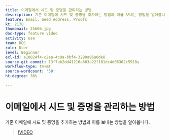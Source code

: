 ```yaml
---
title: 이메일에서 시드 및 증명을 관리하는 방법
description: 기존 이메일에 시드 및 증명을 추가하는 방법과 이를 보내는 방법을 알아봅니다.
feature: Email, Seed Address, Proofs
kt: 2178
thumbnail: 25606.jpg
doc-type: feature video
activity: use
team: DOC
role: User
level: Beginner
exl-id: a10824f4-c2ea-4c9a-bbf4-3290a96a0de8
source-git-commit: 13f7ab2dd41216a603a22f181dc4d06302c5918a
workflow-type: tm+mt
source-wordcount: '50'
ht-degree: 36%

---
```


# 이메일에서 시드 및 증명을 관리하는 방법

기존 이메일에 시드 및 증명을 추가하는 방법과 이를 보내는 방법을 알아봅니다.

>[!VIDEO](https://video.tv.adobe.com/v/25606?quality=12&learn=on)
